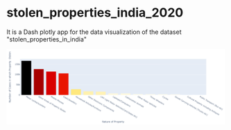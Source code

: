 # stolen_properties_india_2020
It is a Dash plotly app for the data visualization of the dataset "stolen_properties_in_india"

![plot1](https://github.com/singh-hemant/stolen_properties_india_2020/blob/main/stolen_property.png)

